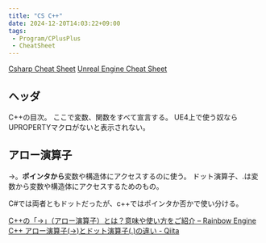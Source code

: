 ```yaml
---
title: "CS C++"
date: 2024-12-20T14:03:22+09:00
tags:
 - Program/CPlusPlus
 - CheatSheet
---
```


[Csharp Cheat Sheet](Csharp%20Cheat%20Sheet.md)
[Unreal Engine Cheat Sheet](../Others/Unreal%20Engine%20Cheat%20Sheet.md)

## ヘッダ
C++の目次。
ここで変数、関数をすべて宣言する。
UE4上で使う奴ならUPROPERTYマクロがないと表示されない。

## アロー演算子
->。**ポインタから**変数や構造体にアクセスするのに使う。
ドット演算子、.は変数から変数や構造体にアクセスするためのもの。

C#では両者ともドットだったが、c++ではポインタか否かで使い分ける。

[C++の「->」（アロー演算子）とは？意味や使い方をご紹介 – Rainbow Engine](https://rainbow-engine.com/cpp-arrow-operator-intro/)
[C++  アロー演算子(->)とドット演算子(.)の違い - Qiita](https://qiita.com/kkent030315/items/b702945be1be66f590c4)


